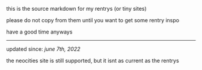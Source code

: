 this is the source markdown for my rentrys (or tiny sites)

please do not copy from them until you want to get some rentry inspo

have a good time anyways

***

updated since: *june 7th, 2022*

the neocities site is still supported, but it isnt as current as the rentrys
